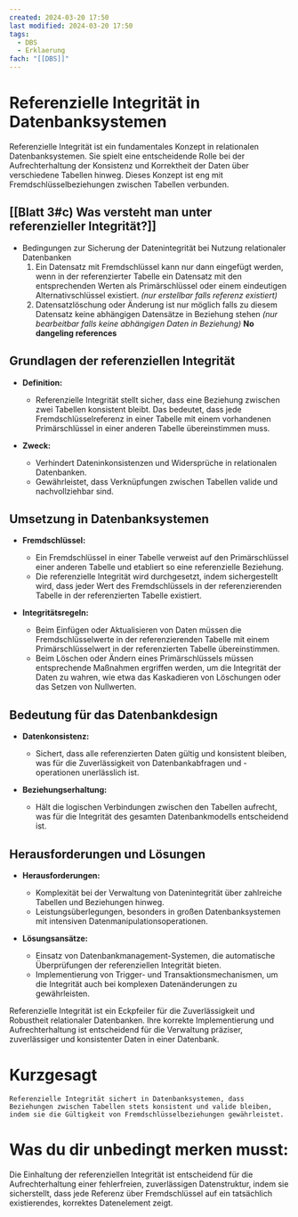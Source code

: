 ```yaml
---
created: 2024-03-20 17:50
last modified: 2024-03-20 17:50
tags:
  - DBS
  - Erklaerung
fach: "[[DBS]]"
---
```

# Referenzielle Integrität in Datenbanksystemen

Referenzielle Integrität ist ein fundamentales Konzept in relationalen Datenbanksystemen. Sie spielt eine entscheidende Rolle bei der Aufrechterhaltung der Konsistenz und Korrektheit der Daten über verschiedene Tabellen hinweg. Dieses Konzept ist eng mit Fremdschlüsselbeziehungen zwischen Tabellen verbunden.

## [[Blatt 3#c) Was versteht man unter referenzieller Integrität?]]

- Bedingungen zur Sicherung der Datenintegrität bei Nutzung relationaler Datenbanken
	 1. Ein Datensatz mit Fremdschlüssel kann nur dann eingefügt werden, wenn in der referenzierter Tabelle ein Datensatz mit den entsprechenden Werten als Primärschlüssel oder einem eindeutigen Alternativschlüssel existiert. *(nur erstellbar falls referenz existiert)*
	 2.  Datensatzlöschung oder Änderung ist nur möglich falls zu diesem Datensatz keine abhängigen Datensätze in Beziehung stehen *(nur bearbeitbar falls keine abhängigen Daten in Beziehung)* **No dangeling references**

## Grundlagen der referenziellen Integrität

- **Definition:**
  - Referenzielle Integrität stellt sicher, dass eine Beziehung zwischen zwei Tabellen konsistent bleibt. Das bedeutet, dass jede Fremdschlüsselreferenz in einer Tabelle mit einem vorhandenen Primärschlüssel in einer anderen Tabelle übereinstimmen muss.

- **Zweck:**
  - Verhindert Dateninkonsistenzen und Widersprüche in relationalen Datenbanken.
  - Gewährleistet, dass Verknüpfungen zwischen Tabellen valide und nachvollziehbar sind.

## Umsetzung in Datenbanksystemen

- **Fremdschlüssel:**
  - Ein Fremdschlüssel in einer Tabelle verweist auf den Primärschlüssel einer anderen Tabelle und etabliert so eine referenzielle Beziehung.
  - Die referenzielle Integrität wird durchgesetzt, indem sichergestellt wird, dass jeder Wert des Fremdschlüssels in der referenzierenden Tabelle in der referenzierten Tabelle existiert.

- **Integritätsregeln:**
  - Beim Einfügen oder Aktualisieren von Daten müssen die Fremdschlüsselwerte in der referenzierenden Tabelle mit einem Primärschlüsselwert in der referenzierten Tabelle übereinstimmen.
  - Beim Löschen oder Ändern eines Primärschlüssels müssen entsprechende Maßnahmen ergriffen werden, um die Integrität der Daten zu wahren, wie etwa das Kaskadieren von Löschungen oder das Setzen von Nullwerten.

## Bedeutung für das Datenbankdesign

- **Datenkonsistenz:**
  - Sichert, dass alle referenzierten Daten gültig und konsistent bleiben, was für die Zuverlässigkeit von Datenbankabfragen und -operationen unerlässlich ist.

- **Beziehungserhaltung:**
  - Hält die logischen Verbindungen zwischen den Tabellen aufrecht, was für die Integrität des gesamten Datenbankmodells entscheidend ist.

## Herausforderungen und Lösungen

- **Herausforderungen:**
  - Komplexität bei der Verwaltung von Datenintegrität über zahlreiche Tabellen und Beziehungen hinweg.
  - Leistungsüberlegungen, besonders in großen Datenbanksystemen mit intensiven Datenmanipulationsoperationen.

- **Lösungsansätze:**
  - Einsatz von Datenbankmanagement-Systemen, die automatische Überprüfungen der referenziellen Integrität bieten.
  - Implementierung von Trigger- und Transaktionsmechanismen, um die Integrität auch bei komplexen Datenänderungen zu gewährleisten.

Referenzielle Integrität ist ein Eckpfeiler für die Zuverlässigkeit und Robustheit relationaler Datenbanken. Ihre korrekte Implementierung und Aufrechterhaltung ist entscheidend für die Verwaltung präziser, zuverlässiger und konsistenter Daten in einer Datenbank.

# Kurzgesagt

`Referenzielle Integrität sichert in Datenbanksystemen, dass Beziehungen zwischen Tabellen stets konsistent und valide bleiben, indem sie die Gültigkeit von Fremdschlüsselbeziehungen gewährleistet.`

# Was du dir unbedingt merken musst:

Die Einhaltung der referenziellen Integrität ist entscheidend für die Aufrechterhaltung einer fehlerfreien, zuverlässigen Datenstruktur, indem sie sicherstellt, dass jede Referenz über Fremdschlüssel auf ein tatsächlich existierendes, korrektes Datenelement zeigt.
